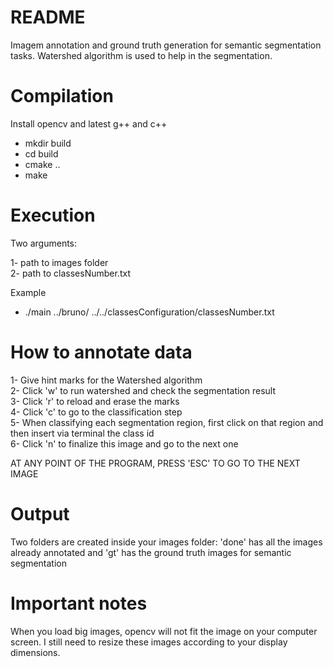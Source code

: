 # README #

Imagem annotation and ground truth generation for semantic segmentation tasks. Watershed algorithm is used to help in the segmentation.


# Compilation

Install opencv and latest g++ and c++ 

- mkdir build  
- cd build  
- cmake ..  
- make  


# Execution

Two arguments:  

1- path to images folder  
2- path to classesNumber.txt 

Example  

- ./main ../bruno/ ../../classesConfiguration/classesNumber.txt 


# How to annotate data

1- Give hint marks for the Watershed algorithm  
2- Click 'w' to run watershed and check the segmentation result  
3- Click 'r' to reload and erase the marks  
4- Click 'c' to go to the classification step  
5- When classifying each segmentation region, first click on that region and then insert via terminal the class id  
6- Click 'n' to finalize this image and go to the next one  

AT ANY POINT OF THE PROGRAM, PRESS 'ESC' TO GO TO THE NEXT IMAGE


# Output

Two folders are created inside your images folder: 'done' has all the images already annotated and 'gt' has the ground truth images for semantic segmentation


# Important notes

When you load big images, opencv will not fit the image on your computer screen. I still need to resize these images according to your display dimensions.
